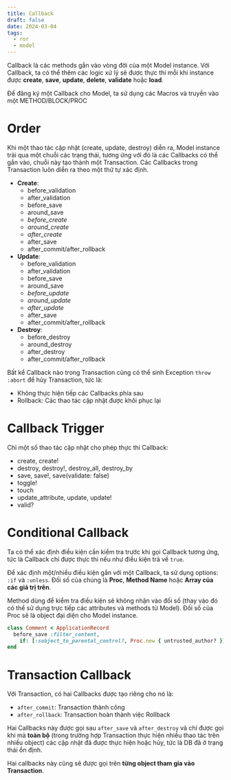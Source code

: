 ```yaml
---
title: Callback
draft: false
date: 2024-03-04
tags:
  - ror
  - model
---
```


Callback là các methods gắn vào vòng đời của một Model instance. Với Callback, ta có thể thêm các logic xử lý sẽ được thực thi mỗi khi instance được **create**, **save**, **update**, **delete**, **validate** hoặc **load**.

Để đăng ký một Callback cho Model, ta sử dụng các Macros và truyền vào một METHOD/BLOCK/PROC

# Order

Khi một thao tác cập nhật (create, update, destroy) diễn ra, Model instance trải qua một chuỗi các trạng thái, tương ứng với đó là các Callbacks có thể gắn vào, chuỗi này tạo thành một Transaction. Các Callbacks trong Transaction luôn diễn ra theo một thứ tự xác định. 

  - **Create**:
    - before_validation
    - after_validation
    - before_save
    - around_save
    - _before\_create_
    - _around\_create_
    - _after\_create_
    - after_save
    - after_commit/after_rollback
  - **Update**:
    - before_validation
    - after_validation
    - before_save
    - around_save
    - _before\_update_
    - _around\_update_
    - _after\_update_
    - after_save
    - after_commit/after_rollback
  - **Destroy**:
    - before_destroy
    - around_destroy
    - after_destroy
    - after_commit/after_rollback

Bất kể Callback nào trong Transaction cũng có thể sinh Exception `throw :abort` để hủy Transaction, tức là:
- Không thực hiện tiếp các Callbacks phía sau
- Rollback: Các thao tác cập nhật được khôi phục lại

# Callback Trigger

Chỉ một số thao tác cập nhật cho phép thực thi Callback:
- create, create!
- destroy, destroy!, destroy_all, destroy_by
- save, save!, save(validate: false)
- toggle!
- touch
- update_attribute, update, update!
- valid?

# Conditional Callback

Ta có thể xác định điều kiện cần kiểm tra trước khi gọi Callback tương ứng, tức là Callback chỉ được thực thi nếu như điều kiện trả về `true`.

Để xác định một/nhiều điều kiện gắn với một Callback, ta sử dụng options: `:if` và `:unless`. Đối số của chúng là **Proc**, **Method Name** hoặc **Array của các giá trị trên**.

Method dùng để kiểm tra điều kiện sẽ không nhận vào đối số (thay vào đó có thể sử dụng trực tiếp các attributes và methods từ Model). Đối số của Proc sẽ là object đại diện cho Model instance.

```ruby
class Comment < ApplicationRecord
  before_save :filter_content,
    if: [:subject_to_parental_control?, Proc.new { untrusted_author? }]
end
```

# Transaction Callback

Với Transaction, có hai Callbacks được tạo riêng cho nó là:
- `after_commit`: Transaction thành công
- `after_rollback`: Transaction hoàn thành việc Rollback

Hai Callbacks này được gọi sau `after_save` và `after_destroy` và chỉ được gọi khi mà **toàn bộ** (trong trường hợp Transaction thực hiện nhiều thao tác trên nhiều object) các cập nhật đã được thực hiện hoặc hủy, tức là DB đã ở trạng thái ổn định.

Hai callbacks này cũng sẽ được gọi trên **từng object tham gia vào Transaction**.